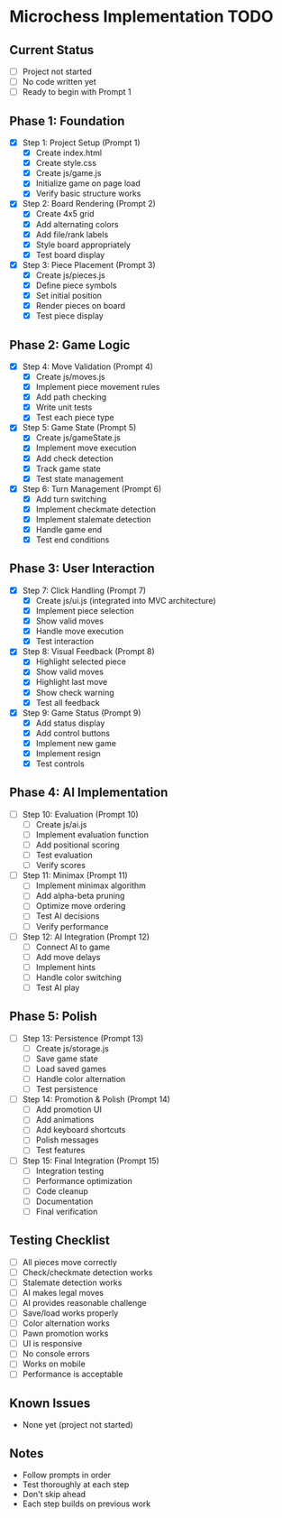 # Microchess Implementation TODO

## Current Status
- [ ] Project not started
- [ ] No code written yet
- [ ] Ready to begin with Prompt 1

## Phase 1: Foundation
- [x] Step 1: Project Setup (Prompt 1)
  - [x] Create index.html
  - [x] Create style.css
  - [x] Create js/game.js
  - [x] Initialize game on page load
  - [x] Verify basic structure works

- [x] Step 2: Board Rendering (Prompt 2)
  - [x] Create 4x5 grid
  - [x] Add alternating colors
  - [x] Add file/rank labels
  - [x] Style board appropriately
  - [x] Test board display

- [x] Step 3: Piece Placement (Prompt 3)
  - [x] Create js/pieces.js
  - [x] Define piece symbols
  - [x] Set initial position
  - [x] Render pieces on board
  - [x] Test piece display

## Phase 2: Game Logic
- [x] Step 4: Move Validation (Prompt 4)
  - [x] Create js/moves.js
  - [x] Implement piece movement rules
  - [x] Add path checking
  - [x] Write unit tests
  - [x] Test each piece type

- [x] Step 5: Game State (Prompt 5)
  - [x] Create js/gameState.js
  - [x] Implement move execution
  - [x] Add check detection
  - [x] Track game state
  - [x] Test state management

- [x] Step 6: Turn Management (Prompt 6)
  - [x] Add turn switching
  - [x] Implement checkmate detection
  - [x] Implement stalemate detection
  - [x] Handle game end
  - [x] Test end conditions

## Phase 3: User Interaction
- [x] Step 7: Click Handling (Prompt 7)
  - [x] Create js/ui.js (integrated into MVC architecture)
  - [x] Implement piece selection
  - [x] Show valid moves
  - [x] Handle move execution
  - [x] Test interaction

- [x] Step 8: Visual Feedback (Prompt 8)
  - [x] Highlight selected piece
  - [x] Show valid moves
  - [x] Highlight last move
  - [x] Show check warning
  - [x] Test all feedback

- [x] Step 9: Game Status (Prompt 9)
  - [x] Add status display
  - [x] Add control buttons
  - [x] Implement new game
  - [x] Implement resign
  - [x] Test controls

## Phase 4: AI Implementation
- [ ] Step 10: Evaluation (Prompt 10)
  - [ ] Create js/ai.js
  - [ ] Implement evaluation function
  - [ ] Add positional scoring
  - [ ] Test evaluation
  - [ ] Verify scores

- [ ] Step 11: Minimax (Prompt 11)
  - [ ] Implement minimax algorithm
  - [ ] Add alpha-beta pruning
  - [ ] Optimize move ordering
  - [ ] Test AI decisions
  - [ ] Verify performance

- [ ] Step 12: AI Integration (Prompt 12)
  - [ ] Connect AI to game
  - [ ] Add move delays
  - [ ] Implement hints
  - [ ] Handle color switching
  - [ ] Test AI play

## Phase 5: Polish
- [ ] Step 13: Persistence (Prompt 13)
  - [ ] Create js/storage.js
  - [ ] Save game state
  - [ ] Load saved games
  - [ ] Handle color alternation
  - [ ] Test persistence

- [ ] Step 14: Promotion & Polish (Prompt 14)
  - [ ] Add promotion UI
  - [ ] Add animations
  - [ ] Add keyboard shortcuts
  - [ ] Polish messages
  - [ ] Test features

- [ ] Step 15: Final Integration (Prompt 15)
  - [ ] Integration testing
  - [ ] Performance optimization
  - [ ] Code cleanup
  - [ ] Documentation
  - [ ] Final verification

## Testing Checklist
- [ ] All pieces move correctly
- [ ] Check/checkmate detection works
- [ ] Stalemate detection works
- [ ] AI makes legal moves
- [ ] AI provides reasonable challenge
- [ ] Save/load works properly
- [ ] Color alternation works
- [ ] Pawn promotion works
- [ ] UI is responsive
- [ ] No console errors
- [ ] Works on mobile
- [ ] Performance is acceptable

## Known Issues
- None yet (project not started)

## Notes
- Follow prompts in order
- Test thoroughly at each step
- Don't skip ahead
- Each step builds on previous work